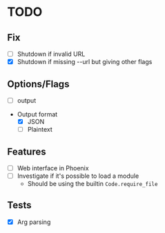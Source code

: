 # TODO

## Fix
- [ ] Shutdown if invalid URL
- [x] Shutdown if missing --url but giving other flags

## Options/Flags
- [ ] output
- Output format
  - [x] JSON
  - [ ] Plaintext

## Features
- [ ] Web interface in Phoenix
- [ ] Investigate if it's possible to load a module
  - Should be using the builtin `Code.require_file`

## Tests
- [x] Arg parsing
